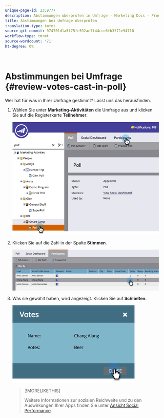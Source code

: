 ```yaml
---
unique-page-id: 2359777
description: Abstimmungen überprüfen in Umfrage - Marketing Docs - Produktdokumentation
title: Abstimmungen bei Umfrage überprüfen
translation-type: tm+mt
source-git-commit: 074701d1a5f75fe592ac7f44cce6fb3571e94710
workflow-type: tm+mt
source-wordcount: '71'
ht-degree: 0%

---
```



# Abstimmungen bei Umfrage {#review-votes-cast-in-poll}

Wer hat für was in Ihrer Umfrage gestimmt? Lasst uns das herausfinden.

1. Wählen Sie unter **Marketing-Aktivitäten** die Umfrage aus und klicken Sie auf die Registerkarte **Teilnehmer**.

   ![](assets/image2015-5-12-14-3a35-3a10.png)

1. Klicken Sie auf die Zahl in der Spalte **Stimmen**.

   ![](assets/image2015-5-12-14-3a36-3a36.png)

1. Was sie gewählt haben, wird angezeigt. Klicken Sie auf **Schließen**.

   ![](assets/image2015-5-12-14-3a37-3a24.png)

   >[!MORELIKETHIS]
   >
   >Weitere Informationen zur sozialen Reichweite und zu den Auswirkungen Ihrer Apps finden Sie unter [Ansicht Social Performance](/help/marketo/product-docs/demand-generation/social/social-functions/view-social-performance.md).
